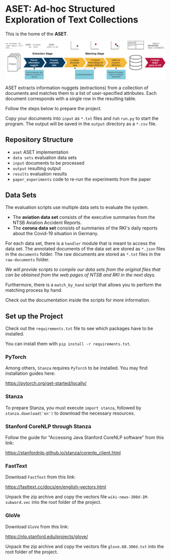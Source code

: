 # ASET: Ad-hoc Structured Exploration of Text Collections

This is the home of the **ASET**.

![ASET Pipeline](ASET_Pipeline.png)

ASET extracts information nuggets (extractions) from a collection of documents and matches them to a list of user-specified attributes. Each document corresponds with a single row in the resulting table.

Follow the steps below to prepare the project.

Copy your documents into `input` as `*.txt` files and run `run.py` to start the program. The output will be saved in the `output` directory as a `*.csv` file.

## Repository Structure
* `aset` ASET implementation
* `data sets` evaluation data sets
* `input` documents to be processed
* `output` resulting output
* `results` evaluation results
* `paper_experiments` code to re-run the experiments from the paper

## Data Sets
The evaluation scripts use multiple data sets to evaluate the system.

* The **aviation data set** consists of the executive summaries from the NTSB Aviation Accident Reports.
* The **corona data set** consists of summaries of the RKI's daily reports about the Covid-19 situation in Germany.

For each data set, there is a `handler` module that is meant to access the data set. The annotated documents of the data set are stored as `*.json` files in the `documents` folder. The raw documents are stored as `*.txt` files in the `raw-documents` folder.

_We will provide scripts to compile our data sets from the original files that can be obtained from the web pages of NTSB and RKI in the next days._

Furthermore, there is a `match_by_hand` script that allows you to perform the matching process by hand.

Check out the documentation inside the scripts for more information.

## Set up the Project
Check out the `requirements.txt` file to see which packages have to be installed.

You can install them with `pip install -r requirements.txt`.

### PyTorch
Among others, `Stanza` requires `PyTorch` to be installed. You may find installation guides here:

https://pytorch.org/get-started/locally/

### Stanza
To prepare Stanza, you must execute `import stanza`, followed by `stanza.download('en')` to download the necessary resources.

### Stanford CoreNLP through Stanza
Follow the guide for "Accessing Java Stanford CoreNLP software" from this link:

https://stanfordnlp.github.io/stanza/corenlp_client.html

### FastText
Download `FastText` from this link:

https://fasttext.cc/docs/en/english-vectors.html

Unpack the zip archive and copy the vectors file `wiki-news-300d-1M-subword.vec` into the root folder of the project.

### GloVe
Download `GloVe` from this link:

https://nlp.stanford.edu/projects/glove/

Unpack the zip archive and copy the vectors file `glove.6B.300d.txt` into the root folder of the project.

